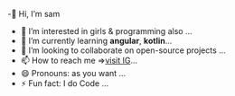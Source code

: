 -👋 Hi, I’m sam
- 👀 I’m interested in girls & programming also ...
- 🌱 I’m currently learning <b>angular</b>, <b>kotlin</b>...
- 💞️ I’m looking to collaborate on open-source projects ...
- 📫 How to reach me =><a href="https://www.instagram.com/aka_director" target="_blank">visit IG</a>...
- 😄 Pronouns: as you want ...
- ⚡ Fun fact: I do Code ...

<!---
akasaam/akasaam is a ✨ special ✨ repository because its `README.md` (this file) appears on your GitHub profile.
You can click the Preview link to take a look at your changes.
--->
